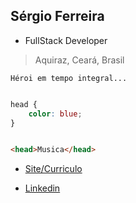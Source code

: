## Sérgio Ferreira
- FullStack Developer
> Aquiraz, Ceará, Brasil

```
Héroi em tempo integral...
```

```css

head {
    color: blue;
}

```

```html

<head>Musica</head>

```

- [Site/Curriculo](https://sergioferreirafilho.github.io)


- [Linkedin](https://www.linkedin.com/in/sergioferreira06/)
